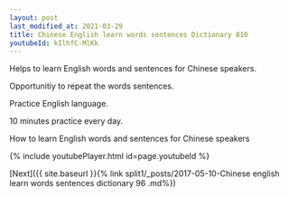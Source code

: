 ```yaml
---
layout: post
last_modified_at: 2021-03-29
title: Chinese English learn words sentences Dictionary 810 
youtubeId: kIlhfC-MlKk
---
```

 
 
Helps to learn English words and sentences for Chinese speakers.

Opportunitiy to repeat the words sentences. 

Practice English language. 
 
10 minutes practice every day. 
 
How to learn English words and sentences for Chinese speakers 
 
{% include youtubePlayer.html id=page.youtubeId %}
 
 
[Next]({{ site.baseurl }}{% link  split1/_posts/2017-05-10-Chinese english learn words sentences dictionary 96 .md%})
 
